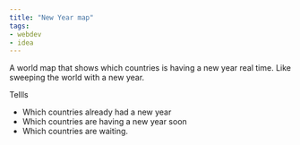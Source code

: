 ```yaml
---
title: "New Year map"
tags:
- webdev
- idea
---
```


A world map that shows which countries is having a new year real time. Like sweeping the world with a new year.

Tellls
- Which countries already had a new year
- Which countries are having a new year soon
- Which countries are waiting.